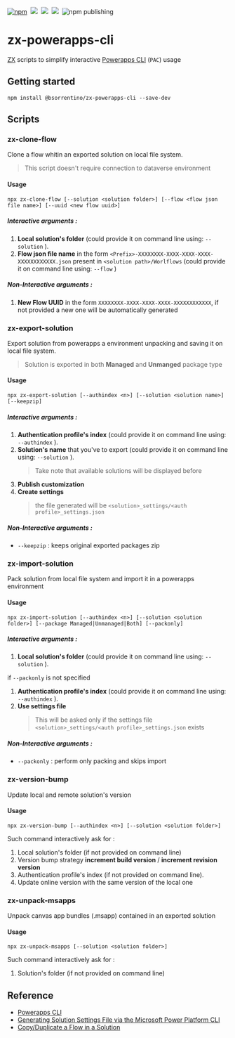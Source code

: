 [![npm](https://img.shields.io/npm/v/@bsorrentino/zx-powerapps-cli.svg)](https://www.npmjs.com/package/@bsorrentino/zx-powerapps-cli)&nbsp;
<img src="https://img.shields.io/github/forks/bsorrentino/zx-powerapps-cli.svg">&nbsp;
<img src="https://img.shields.io/github/stars/bsorrentino/zx-powerapps-cli.svg">&nbsp;
<a href="https://github.com/bsorrentino/zx-powerapps-cli/issues">
<img src="https://img.shields.io/github/issues/bsorrentino/zx-powerapps-cli.svg"></a>&nbsp;
![npm publishing](https://github.com/bsorrentino/zx-powerapps-cli/actions/workflows/npm-publish.yml/badge.svg)

# zx-powerapps-cli

[ZX] scripts to simplify interactive [Powerapps CLI] (`PAC`) usage

## Getting started 

```
npm install @bsorrentino/zx-powerapps-cli --save-dev
```

## Scripts

### zx-clone-flow

Clone a flow whitin an exported solution on local file system.
> This script doesn't require connection to dataverse environment

#### Usage 
```
npx zx-clone-flow [--solution <solution folder>] [--flow <flow json file name>] [--uuid <new flow uuid>]
```
##### Interactive arguments :
1. **Local solution's folder** (could provide it on command line using: `--solution` ).  
1. **Flow json file name** in the form `<Prefix>-XXXXXXXX-XXXX-XXXX-XXXX-XXXXXXXXXXXX.json` present in `<solution path>/Worlflows` (could provide it on command line using: `--flow` )

##### Non-Interactive arguments :
1. **New Flow UUID** in the form `XXXXXXXX-XXXX-XXXX-XXXX-XXXXXXXXXXXX`, if not provided a new one will be automatically generated

### zx-export-solution
Export solution from powerapps a environment unpacking and saving it on local file system.
> Solution is exported in both **Managed** and **Unmanged** package type

#### Usage 
```
npx zx-export-solution [--authindex <n>] [--solution <solution name>] [--keepzip]
```
##### Interactive arguments :
1. **Authentication profile's index** (could provide it on command line using: `--authindex` ).
1. **Solution's name** that you've to export (could provide it on command line using: `--solution` ). 
   > Take note that available solutions will be displayed before
1. **Publish customization**
1. **Create settings**
   > the file generated will be `<solution>_settings/<auth profile>_settings.json`
##### Non-Interactive arguments :
* `--keepzip` : keeps original exported packages zip

### zx-import-solution
Pack solution from local file system and import it in a powerapps environment 

#### Usage 
```
npx zx-import-solution [--authindex <n>] [--solution <solution folder>] [--package Managed|Unmanaged|Both] [--packonly]
```
##### Interactive arguments :
1. **Local solution's folder** (could provide it on command line using: `--solution` ). 

if `--packonly` is not specified
   1. **Authentication profile's index** (could provide it on command line using: `--authindex` ).
   1. **Use settings file**
      > This will be asked only if the settings file `<solution>_settings/<auth profile>_settings.json` exists 
##### Non-Interactive arguments :
* `--packonly` : perform only packing and skips import 

### zx-version-bump
Update local and remote solution's version

#### Usage 
```
npx zx-version-bump [--authindex <n>] [--solution <solution folder>]
```
Such command interactively ask for :
1. Local solution's folder (if not provided on command line) 
1. Version bump strategy **increment build version** / **increment revision version**
1. Authentication profile's index (if not provided on command line).
1. Update online version with the same version of the local one

### zx-unpack-msapps
Unpack canvas app bundles (.msapp) contained in an exported solution

#### Usage 
```
npx zx-unpack-msapps [--solution <solution folder>]
```
Such command interactively ask for :
1. Solution's folder (if not provided on command line) 

## Reference 

* [Powerapps CLI](https://docs.microsoft.com/en-us/power-apps/developer/data-platform/powerapps-cli#common-commands)
* [Generating Solution Settings File via the Microsoft Power Platform CLI](https://crmchap.co.uk/generating-solution-settings-file-via-the-microsoft-power-platform-cli/)
* [Copy/Duplicate a Flow in a Solution]

[Powerapps CLI]: https://docs.microsoft.com/en-us/power-apps/developer/data-platform/powerapps-cli#common-commands
[ZX]: https://www.npmjs.com/package/zx
[Powerapps CLI (pac)]: https://docs.microsoft.com/en-us/powerapps/developer/data-platform/powerapps-cli
[Copy/Duplicate a Flow in a Solution]: https://powerusers.microsoft.com/t5/Building-Flows/Copy-Duplicate-a-Flow-in-a-Solution/td-p/487483